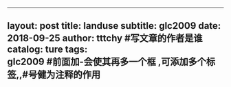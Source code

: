 

---
layout:   post
title:    landuse
subtitle:   glc2009
date:   2018-09-25
author:     tttchy   #写文章的作者是谁
catalog:    ture
tags:    
      glc2009  #前面加-会使其再多一个框 ,可添加多个标签,,#号健为注释的作用
---
<!-- Markdown t
